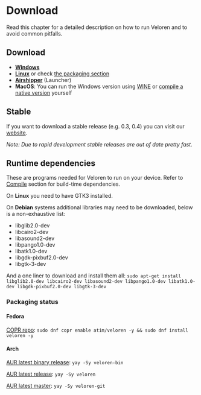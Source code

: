 # Download

Read this chapter for a detailed description on how to run Veloren and to avoid common pitfalls.

## Download

- **[Windows](https://download.veloren.net/latest/windows)**
- **[Linux](https://download.veloren.net/latest/linux)** or check [the packaging section](#packaging-status)
- **[Airshipper](https://www.songtronix.com)** (Launcher)
- **MacOS**: You can run the Windows version using [WINE](https://www.winehq.org/) or [compile a native version](/compile/index.md) yourself

## Stable

If you want to download a stable release (e.g. 0.3, 0.4) you can visit our [website](https://www.veloren.net/welcome).

*Note: Due to rapid development stable releases are out of date pretty fast.*

## Runtime dependencies

These are programs needed for Veloren to run on your device. Refer to [Compile](/compile/index.md) section for build-time dependencies.

On **Linux** you need to have GTK3 installed.

On **Debian** systems additional libraries may need to be downloaded, below is a non-exhaustive list:

- libglib2.0-dev
- libcairo2-dev
- libasound2-dev
- libpango1.0-dev
- libatk1.0-dev
- libgdk-pixbuf2.0-dev
- libgtk-3-dev

And a one liner to download and install them all:
`sudo apt-get install libglib2.0-dev libcairo2-dev libasound2-dev libpango1.0-dev libatk1.0-dev libgdk-pixbuf2.0-dev libgtk-3-dev`

### Packaging status

#### Fedora

[COPR repo](https://copr.fedorainfracloud.org/coprs/atim/veloren/): `sudo dnf copr enable atim/veloren -y && sudo dnf install veloren -y`

#### Arch

[AUR latest binary release](https://aur.archlinux.org/packages/veloren-bin/): `yay -Sy veloren-bin`

[AUR latest release](https://aur.archlinux.org/packages/veloren/): `yay -Sy veloren`

[AUR latest master](https://aur.archlinux.org/packages/veloren-git): `yay -Sy veloren-git`